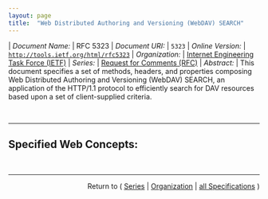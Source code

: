 ```yaml
---
layout: page
title:  "Web Distributed Authoring and Versioning (WebDAV) SEARCH"
---
```


| *Document Name:* | RFC 5323
| *Document URI:* | `5323`
| *Online Version:* | [`http://tools.ietf.org/html/rfc5323`](http://tools.ietf.org/html/rfc5323)
| *Organization:* | [Internet Engineering Task Force (IETF)](..  "List of specification series by this organization")
| *Series:* | [Request for Comments (RFC)](.  "List of specifications in this series")
| *Abstract:* | This document specifies a set of methods, headers, and properties composing Web Distributed Authoring and Versioning (WebDAV) SEARCH, an application of the HTTP/1.1 protocol to efficiently search for DAV resources based upon a set of client-supplied criteria.

<br/>
<hr/>

## Specified Web Concepts:



<br/>
<hr/>

<p style="text-align: right">Return to ( <a href="./">Series</a> | <a href="../">Organization</a> | <a href="../../">all Specifications</a> )</p>
